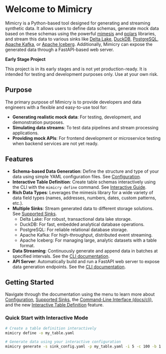 # Welcome to Mimicry

Mimicry is a Python-based tool designed for generating and streaming synthetic data. It allows users to define data schemas, generate mock data based on these schemas using the powerful [mimesis](https:///mimesis.name) and [polars](https://pola.rs/) libraries, and stream this data to various sinks like [Delta Lake](https://delta.io/), [DuckDB](https://duckdb.org/), [PostgreSQL](https://www.postgresql.org/), [Apache Kafka](https://kafka.apache.org/), or [Apache Iceberg](https://iceberg.apache.org/). Additionally, Mimicry can expose the generated data through a FastAPI-based web server.

**Early Stage Project**  

This project is in its early stages and is not yet production-ready. It is intended for testing and development purposes only. Use at your own risk.

## Purpose

The primary purpose of Mimicry is to provide developers and data engineers with a flexible and easy-to-use tool for:

* **Generating realistic mock data**: For testing, development, and demonstration purposes.
* **Simulating data streams**: To test data pipelines and stream processing applications.
* **Providing mock APIs**: For frontend development or microservice testing when backend services are not yet ready.

## Features

* **Schema-based Data Generation**: Define the structure and type of your data using simple YAML configuration files. See [Configuration](configuration.md).
* **Interactive Table Definition**: Create table schemas interactively using the CLI with the `mimicry define` command. See [Interactive Guide](docs/interactive.md).
* **Rich Data Types**: Leverages the mimesis library for a wide variety of data field types (names, addresses, numbers, dates, custom patterns, etc.).
* **Multiple Sinks**: Stream generated data to different storage solutions. See [Supported Sinks](docs/sinks.md).
  * Delta Lake: For robust, transactional data lake storage.
  * DuckDB: For fast, embedded analytical database operations.
  * PostgreSQL: For reliable relational database storage.
  * Apache Kafka: For high-throughput, distributed event streaming.
  * Apache Iceberg: For managing large, analytic datasets with a table format.
* **Data Streaming**: Continuously generate and append data in batches at specified intervals. See the [CLI documentation](docs/cli.md#generating-and-streaming-data-generate).
* **API Server**: Automatically build and run a FastAPI web server to expose data generation endpoints. See the [CLI documentation](docs/cli.md#running-as-an-api-server-serve).

## Getting Started

Navigate through the documentation using the menu to learn more about [Configuration](docs/configuration.md), [Supported Sinks](docs/sinks.md), the [Command-Line Interface (docs/cli)](docs/cli.md), and the new [Interactive Table Definition](docs/interactive.md) feature.

### Quick Start with Interactive Mode

```bash
# Create a table definition interactively
mimicry define -o my_table.yaml

# Generate data using your interactive configuration
mimicry generate -s sink_config.yaml -p my_table.yaml -i 5 -c 100 -b 1
```
